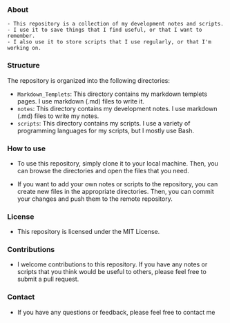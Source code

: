 ### About
```text
- This repository is a collection of my development notes and scripts. 
- I use it to save things that I find useful, or that I want to remember. 
- I also use it to store scripts that I use regularly, or that I'm working on.
```
### Structure

The repository is organized into the following directories:

- `Markdown_Templets`: This directory contains my markdown templets pages. I use markdown (.md) files to write it.
- `notes`: This directory contains my development notes. I use markdown (.md) files to write my notes.
- `scripts`: This directory contains my scripts. I use a variety of programming languages for my scripts, but I mostly use Bash.

### How to use

- To use this repository, simply clone it to your local machine. Then, you can browse the directories and open the files that you need.

- If you want to add your own notes or scripts to the repository, you can create new files in the appropriate directories. Then, you can commit your changes and push them to the remote repository.

### License

- This repository is licensed under the MIT License.

### Contributions

- I welcome contributions to this repository. If you have any notes or scripts that you think would be useful to others, please feel free to submit a pull request.

### Contact

- If you have any questions or feedback, please feel free to contact me